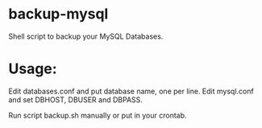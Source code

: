 # backup-mysql
Shell script to backup your MySQL Databases.

# Usage:
Edit databases.conf and put database name, one per line.
Edit mysql.conf and set DBHOST, DBUSER and DBPASS.

Run script backup.sh manually or put in your crontab.
